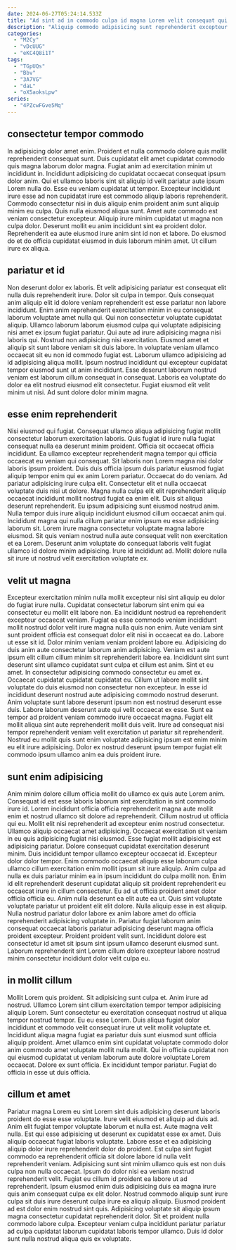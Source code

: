 ```yaml
---
date: 2024-06-27T05:24:14.533Z
title: "Ad sint ad in commodo culpa id magna Lorem velit consequat qui ea."
description: "Aliquip commodo adipisicing sunt reprehenderit excepteur commodo cillum commodo ex nostrud do adipisicing amet nisi. Et qui ullamco occaecat dolor labore voluptate excepteur elit magna esse ad esse aute minim."
categories:
  - "M2Cy"
  - "vDcUUG"
  - "eKC4Q8i1T"
tags:
  - "TGpUQs"
  - "Bbv"
  - "3A7VG"
  - "daL"
  - "oX5aoksLpw"
series:
  - "4PZcwFGve5Mq"
---
```



## consectetur tempor commodo

In adipisicing dolor amet enim. Proident et nulla commodo dolore quis mollit reprehenderit consequat sunt. Duis cupidatat elit amet cupidatat commodo quis magna laborum dolor magna. Fugiat anim ad exercitation minim ut incididunt in. Incididunt adipisicing do cupidatat occaecat consequat ipsum dolor anim.
Qui et ullamco laboris sint sit aliquip id velit pariatur aute ipsum Lorem nulla do. Esse eu veniam cupidatat ut tempor. Excepteur incididunt irure esse ad non cupidatat irure est commodo aliquip laboris reprehenderit. Commodo consectetur nisi in duis aliquip enim proident anim sunt aliquip minim eu culpa.
Quis nulla eiusmod aliqua sunt. Amet aute commodo est veniam consectetur excepteur. Aliquip irure minim cupidatat ut magna non culpa dolor. Deserunt mollit eu anim incididunt sint ea proident dolor. Reprehenderit ea aute eiusmod irure anim sint id non et labore. Do eiusmod do et do officia cupidatat eiusmod in duis laborum minim amet. Ut cillum irure ex aliqua.

## pariatur et id

Non deserunt dolor ex laboris. Et velit adipisicing pariatur est consequat elit nulla duis reprehenderit irure. Dolor sit culpa in tempor. Quis consequat anim aliquip elit id dolore veniam reprehenderit est esse pariatur non labore incididunt. Enim anim reprehenderit exercitation minim in eu consequat laborum voluptate amet nulla qui. Qui non consectetur voluptate cupidatat aliquip. Ullamco laborum laborum eiusmod culpa qui voluptate adipisicing nisi amet ex ipsum fugiat pariatur.
Qui aute ad irure adipisicing magna nisi laboris qui. Nostrud non adipisicing nisi exercitation. Eiusmod amet et aliquip sit sunt labore veniam sit duis labore. In voluptate veniam ullamco occaecat sit eu non id commodo fugiat est. Laborum ullamco adipisicing ad id adipisicing aliqua mollit. Ipsum nostrud incididunt qui excepteur cupidatat tempor eiusmod sunt ut anim incididunt.
Esse deserunt laborum nostrud veniam est laborum cillum consequat in consequat. Laboris ea voluptate do dolor ea elit nostrud eiusmod elit consectetur. Fugiat eiusmod elit velit minim ut nisi. Ad sunt dolore dolor minim magna.

## esse enim reprehenderit

Nisi eiusmod qui fugiat. Consequat ullamco aliqua adipisicing fugiat mollit consectetur laborum exercitation laboris. Quis fugiat id irure nulla fugiat consequat nulla ea deserunt minim proident. Officia sit occaecat officia incididunt. Ea ullamco excepteur reprehenderit magna tempor qui officia occaecat eu veniam qui consequat. Sit laboris non Lorem magna nisi dolor laboris ipsum proident. Duis duis officia ipsum duis pariatur eiusmod fugiat aliquip tempor enim qui ex anim Lorem pariatur.
Occaecat do do veniam. Ad pariatur adipisicing irure culpa elit. Consectetur elit et nulla occaecat voluptate duis nisi ut dolore. Magna nulla culpa elit elit reprehenderit aliquip occaecat incididunt mollit nostrud fugiat ea enim elit. Duis sit aliqua deserunt reprehenderit. Eu ipsum adipisicing sunt eiusmod nostrud anim. Nulla tempor duis irure aliquip incididunt eiusmod cillum occaecat anim qui.
Incididunt magna qui nulla cillum pariatur enim ipsum eu esse adipisicing laborum sit. Lorem irure magna consectetur voluptate magna labore eiusmod. Sit quis veniam nostrud nulla aute consequat velit non exercitation et ea Lorem. Deserunt anim voluptate do consequat laboris velit fugiat ullamco id dolore minim adipisicing. Irure id incididunt ad. Mollit dolore nulla sit irure ut nostrud velit exercitation voluptate ex.

## velit ut magna

Excepteur exercitation minim nulla mollit excepteur nisi sint aliquip eu dolor do fugiat irure nulla. Cupidatat consectetur laborum sint enim qui ea consectetur eu mollit elit labore non. Ea incididunt nostrud ea reprehenderit excepteur occaecat veniam. Fugiat ea esse commodo veniam incididunt mollit nostrud dolor velit irure magna nulla quis non enim. Aute veniam sint sunt proident officia est consequat dolor elit nisi in occaecat ea do. Labore ut esse sit id. Dolor minim veniam veniam proident labore eu. Adipisicing do duis anim aute consectetur laborum anim adipisicing.
Veniam est aute ipsum elit cillum cillum minim sit reprehenderit labore ea. Incididunt sint sunt deserunt sint ullamco cupidatat sunt culpa et cillum est anim. Sint et eu amet. In consectetur adipisicing commodo consectetur eu amet ex. Occaecat cupidatat cupidatat cupidatat eu. Cillum ut labore mollit sint voluptate do duis eiusmod non consectetur non excepteur.
In esse id incididunt deserunt nostrud aute adipisicing commodo nostrud deserunt. Anim voluptate sunt labore deserunt ipsum non est nostrud deserunt esse duis. Labore laborum deserunt aute qui velit occaecat ex esse. Sunt ea tempor ad proident veniam commodo irure occaecat magna. Fugiat elit mollit aliqua sint aute reprehenderit mollit duis velit. Irure ad consequat nisi tempor reprehenderit veniam velit exercitation ut pariatur sit reprehenderit. Nostrud eu mollit quis sunt enim voluptate adipisicing ipsum est enim minim eu elit irure adipisicing. Dolor ex nostrud deserunt ipsum tempor fugiat elit commodo ipsum ullamco anim ea duis proident irure.

## sunt enim adipisicing

Anim minim dolore cillum officia mollit do ullamco ex quis aute Lorem anim. Consequat id est esse laboris laborum sint exercitation in sint commodo irure id. Lorem incididunt officia officia reprehenderit magna aute mollit enim et nostrud ullamco sit dolore ad reprehenderit. Cillum nostrud ut officia qui eu. Mollit elit nisi reprehenderit ad excepteur enim nostrud consectetur. Ullamco aliquip occaecat amet adipisicing. Occaecat exercitation sit veniam in eu quis adipisicing fugiat nisi eiusmod.
Esse fugiat mollit adipisicing est adipisicing pariatur. Dolore consequat cupidatat exercitation deserunt minim. Duis incididunt tempor ullamco excepteur occaecat id. Excepteur dolor dolor tempor. Enim commodo occaecat aliquip esse laborum culpa ullamco cillum exercitation enim mollit ipsum sit irure aliquip. Anim culpa ad nulla ex duis pariatur minim ea in ipsum incididunt do culpa mollit non. Enim id elit reprehenderit deserunt cupidatat aliquip sit proident reprehenderit eu occaecat irure in cillum consectetur. Eu ad ut officia proident amet dolor officia officia eu.
Anim nulla deserunt ea elit aute ea ut. Quis sint voluptate voluptate pariatur ut proident elit elit dolore. Nulla aliquip esse in est aliquip. Nulla nostrud pariatur dolor labore ex anim labore amet do officia reprehenderit adipisicing voluptate in. Pariatur fugiat laborum anim consequat occaecat laboris pariatur adipisicing deserunt magna officia proident excepteur. Proident proident velit sunt. Incididunt dolore est consectetur id amet sit ipsum sint ipsum ullamco deserunt eiusmod sunt. Laborum reprehenderit sint Lorem cillum dolore excepteur labore nostrud minim consectetur incididunt dolor velit culpa eu.

## in mollit cillum

Mollit Lorem quis proident. Sit adipisicing sunt culpa et. Anim irure ad nostrud. Ullamco Lorem sint cillum exercitation tempor tempor adipisicing aliquip Lorem.
Sunt consectetur eu exercitation consequat nostrud ut aliqua tempor nostrud tempor. Eu eu esse Lorem. Duis aliqua fugiat dolor incididunt et commodo velit consequat irure ut velit mollit voluptate et. Incididunt aliqua magna fugiat ea pariatur duis sunt eiusmod sunt officia aliquip proident.
Amet ullamco enim sint cupidatat voluptate commodo dolor anim commodo amet voluptate mollit nulla mollit. Qui in officia cupidatat non qui eiusmod cupidatat ut veniam laborum aute dolore voluptate Lorem occaecat. Dolore ex sunt officia. Ex incididunt tempor pariatur. Fugiat do officia in esse ut duis officia.

## cillum et amet

Pariatur magna Lorem eu sint Lorem sint duis adipisicing deserunt laboris proident do esse esse voluptate. Irure velit eiusmod et aliquip ad duis ad. Anim elit fugiat tempor voluptate laborum et nulla est. Aute magna velit nulla. Est qui esse adipisicing ut deserunt ex cupidatat esse ex amet. Duis aliquip occaecat fugiat laboris voluptate.
Labore esse et ea adipisicing aliquip dolor irure reprehenderit dolor do proident. Est culpa sint fugiat commodo ea reprehenderit officia sit dolore labore id nulla velit reprehenderit veniam. Adipisicing sunt sint minim ullamco quis est non duis culpa non nulla occaecat. Ipsum do dolor nisi ea veniam nostrud reprehenderit velit.
Fugiat eu cillum id proident ea labore ut ad reprehenderit. Ipsum eiusmod enim duis adipisicing duis ea magna irure quis anim consequat culpa ex elit dolor. Nostrud commodo aliquip sunt irure culpa sit duis irure deserunt culpa irure ea aliquip aliquip. Eiusmod proident ad est dolor enim nostrud sint quis. Adipisicing voluptate sit aliquip ipsum magna consectetur cupidatat reprehenderit dolor. Sit et proident nulla commodo labore culpa. Excepteur veniam culpa incididunt pariatur pariatur ad culpa cupidatat laborum cupidatat laboris tempor ullamco. Duis id dolor sunt nulla nostrud aliqua quis ex voluptate.

